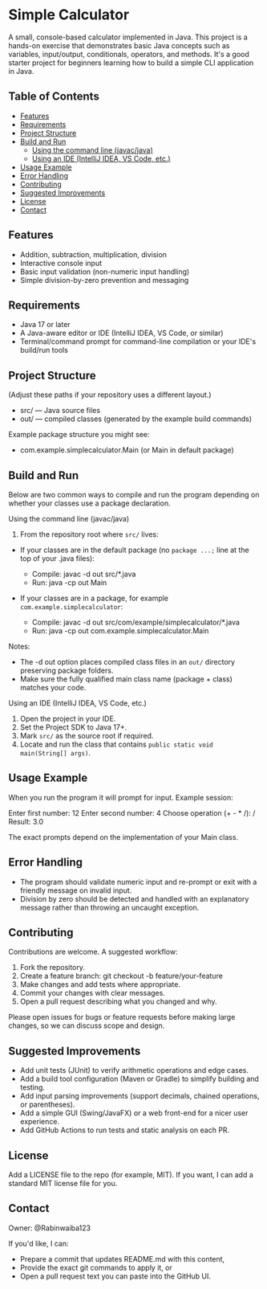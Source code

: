 # Simple Calculator

A small, console-based calculator implemented in Java. This project is a hands-on exercise that demonstrates basic Java concepts such as variables, input/output, conditionals, operators, and methods. It's a good starter project for beginners learning how to build a simple CLI application in Java.

## Table of Contents

- [Features](#features)
- [Requirements](#requirements)
- [Project Structure](#project-structure)
- [Build and Run](#build-and-run)
  - [Using the command line (javac/java)](#using-the-command-line-javacjava)
  - [Using an IDE (IntelliJ IDEA, VS Code, etc.)](#using-an-ide-intellij-idea-vs-code-etc)
- [Usage Example](#usage-example)
- [Error Handling](#error-handling)
- [Contributing](#contributing)
- [Suggested Improvements](#suggested-improvements)
- [License](#license)
- [Contact](#contact)

## Features

- Addition, subtraction, multiplication, division
- Interactive console input
- Basic input validation (non-numeric input handling)
- Simple division-by-zero prevention and messaging

## Requirements

- Java 17 or later
- A Java-aware editor or IDE (IntelliJ IDEA, VS Code, or similar)
- Terminal/command prompt for command-line compilation or your IDE's build/run tools

## Project Structure

(Adjust these paths if your repository uses a different layout.)
- src/ — Java source files
- out/ — compiled classes (generated by the example build commands)

Example package structure you might see:
- com.example.simplecalculator.Main (or Main in default package)

## Build and Run

Below are two common ways to compile and run the program depending on whether your classes use a package declaration.

Using the command line (javac/java)
1. From the repository root where `src/` lives:

- If your classes are in the default package (no `package ...;` line at the top of your .java files):
  - Compile:
    javac -d out src/*.java
  - Run:
    java -cp out Main

- If your classes are in a package, for example `com.example.simplecalculator`:
  - Compile:
    javac -d out src/com/example/simplecalculator/*.java
  - Run:
    java -cp out com.example.simplecalculator.Main

Notes:
- The -d out option places compiled class files in an `out/` directory preserving package folders.
- Make sure the fully qualified main class name (package + class) matches your code.

Using an IDE (IntelliJ IDEA, VS Code, etc.)
1. Open the project in your IDE.
2. Set the Project SDK to Java 17+.
3. Mark `src/` as the source root if required.
4. Locate and run the class that contains `public static void main(String[] args)`.

## Usage Example

When you run the program it will prompt for input. Example session:

Enter first number: 12
Enter second number: 4
Choose operation (+ - * /): /
Result: 3.0

The exact prompts depend on the implementation of your Main class.

## Error Handling

- The program should validate numeric input and re-prompt or exit with a friendly message on invalid input.
- Division by zero should be detected and handled with an explanatory message rather than throwing an uncaught exception.

## Contributing

Contributions are welcome. A suggested workflow:
1. Fork the repository.
2. Create a feature branch: git checkout -b feature/your-feature
3. Make changes and add tests where appropriate.
4. Commit your changes with clear messages.
5. Open a pull request describing what you changed and why.

Please open issues for bugs or feature requests before making large changes, so we can discuss scope and design.

## Suggested Improvements

- Add unit tests (JUnit) to verify arithmetic operations and edge cases.
- Add a build tool configuration (Maven or Gradle) to simplify building and testing.
- Add input parsing improvements (support decimals, chained operations, or parentheses).
- Add a simple GUI (Swing/JavaFX) or a web front-end for a nicer user experience.
- Add GitHub Actions to run tests and static analysis on each PR.

## License

Add a LICENSE file to the repo (for example, MIT). If you want, I can add a standard MIT license file for you.

## Contact

Owner: @Rabinwaiba123

If you'd like, I can:
- Prepare a commit that updates README.md with this content,
- Provide the exact git commands to apply it, or
- Open a pull request text you can paste into the GitHub UI.

